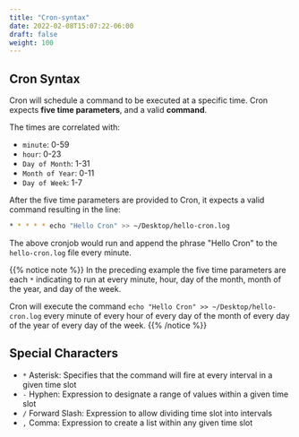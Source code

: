 ```yaml
---
title: "Cron-syntax"
date: 2022-02-08T15:07:22-06:00
draft: false
weight: 100
---
```


## Cron Syntax

Cron will schedule a command to be executed at a specific time. Cron expects **five time parameters**, and a valid **command**.

The times are correlated with:
- `minute`: 0-59
- `hour`: 0-23
- `Day of Month`: 1-31
- `Month of Year`: 0-11
- `Day of Week`: 1-7

 After the five time parameters are provided to Cron, it expects a valid command resulting in the line:

```bash
* * * * * echo "Hello Cron" >> ~/Desktop/hello-cron.log
```

The above cronjob would run and append the phrase "Hello Cron" to the `hello-cron.log` file every minute.

{{% notice note %}}
In the preceding example the five time parameters are each `*` indicating to run at every minute, hour, day of the month, month of the year, and day of the week.

Cron will execute the command `echo "Hello Cron" >> ~/Desktop/hello-cron.log` every minute of every hour of every day of the month of every day of the year of every day of the week.
{{% /notice %}}

## Special Characters

- `*` Asterisk: Specifies that the command will fire at every interval in a given time slot
- `-` Hyphen: Expression to designate a range of values within a given time slot
- `/` Forward Slash: Expression to allow dividing time slot into intervals
- `,` Comma: Expression to create a list within any given time slot
